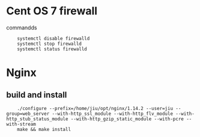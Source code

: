 # Cent OS 7 firewall
commandds
```shell
    systemctl disable firewalld
    systemctl stop firewalld
    systemctl status firewalld
```

# Nginx 
## build and install
```shell
    ./configure --prefix=/home/jiu/opt/nginx/1.14.2 --user=jiu --group=web_server --with-http_ssl_module --with-http_flv_module --with-http_stub_status_module --with-http_gzip_static_module --with-pcre --with-stream
    make && make install
```


